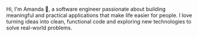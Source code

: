 Hi, I'm Amanda 👋, a software engineer passionate about building meaningful and practical applications that make life easier for people. 
I love turning ideas into clean, functional code and exploring new technologies to solve real-world problems.
<!--
**amandasenaratne/amandasenaratne** is a ✨ _special_ ✨ repository because its `README.md` (this file) appears on your GitHub profile.

Here are some ideas to get you started:

- 🔭 I’m currently working on ...
- 🌱 I’m currently learning ...
- 👯 I’m looking to collaborate on ...
- 🤔 I’m looking for help with ...
- 💬 Ask me about ...
- 📫 How to reach me: ...
- 😄 Pronouns: ...
- ⚡ Fun fact: ...
-->
